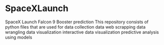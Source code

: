 # SpaceXLaunch
SpaceX Launch Falcon 9 Booster prediction
This repository consists of python files that are used for 
data collection
data web scrapping
data wrangling
data visualization
interactive data visualization
predictive analysis using models
